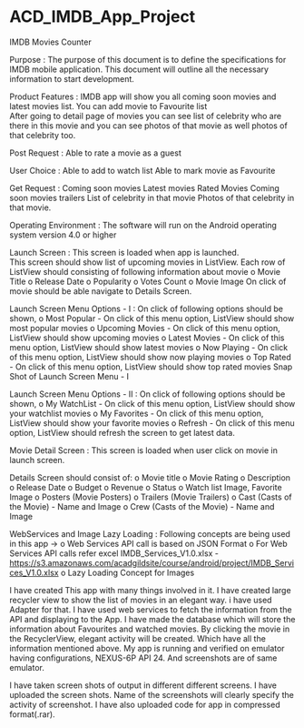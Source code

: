 # ACD_IMDB_App_Project
IMDB Movies Counter

Purpose :  The purpose of this document is to define the specifications for IMDB mobile application. 
           This document will outline all the necessary information to start development.

Product Features : IMDB app will show you all coming soon movies and latest movies list. You can add movie to Favourite list  
                   After going to detail page of movies you can see list of celebrity who are there in this movie and you can see 
                   photos of that movie as well photos of that celebrity too.
                   
Post Request : Able to rate a movie as a guest                    
 
User Choice : Able to add to watch list 
              Able to mark movie as Favourite
              
Get Request :  Coming soon movies 
               Latest movies 
               Rated Movies 
               Coming soon movies trailers 
               List of celebrity in that movie 
               Photos of that celebrity in that movie.               
               
Operating Environment : The software will run on the Android operating system version 4.0 or higher                  

Launch Screen : This screen is loaded when app is launched.  
                This screen should show list of upcoming movies in ListView. 
                Each row of ListView should consisting of following information about movie 
                      o Movie Title 
                      o Release Date 
                      o Popularity 
                      o Votes Count 
                      o Movie Image 
                On click of movie should be able navigate to Details Screen.
                
Launch Screen Menu Options - I : On click of  following options should be shown, o Most Popular - On click of this menu option, 
                                 ListView should show most popular movies o Upcoming Movies - On click of this menu option, 
                                 ListView should show upcoming movies o Latest Movies - On click of this menu option, 
                                 ListView should show latest movies o Now Playing - On click of this menu option, 
                                 ListView should show now playing movies o Top Rated - On click of this menu option, 
                                 ListView should show top rated movies 
                                 Snap Shot of Launch Screen Menu - I
                                 
Launch Screen Menu Options - II : On click of  following options should be shown, 
                                       o My WatchList - On click of this menu option, ListView should show your watchlist movies 
                                       o My Favorites - On click of this menu option, ListView should show your favorite movies 
                                       o Refresh - On click of this menu option, ListView should refresh the screen to get latest data. 
 
 Movie Detail Screen : This screen is loaded when user click on movie in launch screen. 
 
 Details Screen should consist of: o Movie title 
                                   o Movie Rating 
                                   o Description 
                                   o Release Date 
                                   o Budget 
                                   o Revenue 
                                   o Status 
                                   o Watch list Image, Favorite Image 
                                   o Posters (Movie Posters) 
                                   o Trailers (Movie Trailers) 
                                   o Cast (Casts of the Movie) - Name and Image 
                                   o Crew (Casts of the Movie) - Name and Image 
                                   
WebServices and Image Lazy Loading : Following concepts are being used in this app -> 
                                     o Web Services API call is based on JSON Format 
                                     o For Web Services API calls refer excel IMDB_Services_V1.0.xlsx -  
                                       https://s3.amazonaws.com/acadgildsite/course/android/project/IMDB_Services_V1.0.xlsx
                                     o Lazy Loading Concept for Images             
                                     
I have created This app with many things involved in it. I have created large recycler view to show the list of movies in an elegant way. i have used Adapter for that. I have used web services to fetch the information from the API and displaying to the App. I have made the database which will store the information about Favourites and watched movies. By clicking the movie in the RecyclerView, elegant activity will be created. Which have all the information mentioned above. My app is running and verified on emulator having configurations, NEXUS-6P API 24. And screenshots are of same emulator.

I have taken screen shots of output in different different screens. I have uploaded the screen shots. Name of the screenshots will clearly specify the activity of screenshot. I have also uploaded code for app in compressed format(.rar).
